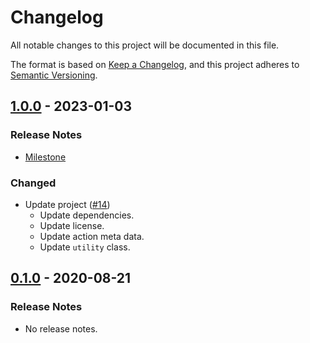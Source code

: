 # Changelog

All notable changes to this project will be documented in this file.

The format is based on [Keep a Changelog](https://keepachangelog.com/en/1.0.0/),
and this project adheres to [Semantic Versioning](https://semver.org/spec/v2.0.0.html).

## [1.0.0](https://github.com/unity-game-framework-actions/issue-branch/releases/tag/1.0.0) - 2023-01-03  

### Release Notes

- [Milestone](https://github.com/unity-game-framework-actions/issue-branch/milestone/1?closed=1)  
    

### Changed

- Update project ([#14](https://github.com/unity-game-framework-actions/issue-branch/issues/14))  
    - Update dependencies.
    - Update license.
    - Update action meta data.
    - Update `utility` class.

## [0.1.0](https://github.com/unity-game-framework-actions/issue-branch/releases/tag/0.1.0) - 2020-08-21  

### Release Notes

- No release notes.


